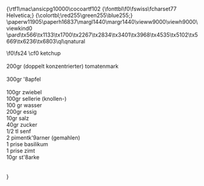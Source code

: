{\rtf1\mac\ansicpg10000\cocoartf102
{\fonttbl\f0\fswiss\fcharset77 Helvetica;}
{\colortbl;\red255\green255\blue255;}
\paperw11905\paperh16837\margl1440\margr1440\vieww9000\viewh9000\viewkind0
\pard\tx566\tx1133\tx1700\tx2267\tx2834\tx3401\tx3968\tx4535\tx5102\tx5669\tx6236\tx6803\ql\qnatural

\f0\fs24 \cf0 ketchup\
\
200gr (doppelt konzentrierter) tomatenmark\
\
300gr \'8apfel\
\
100gr zwiebel\
100gr sellerie (knollen-)\
100 gr wasser\
200gr essig\
10gr salz\
40gr zucker\
1/2 tl senf\
2 pimentk\'9arner (gemahlen)\
1 prise basilikum\
1 prise zimt\
10gr st\'8arke\
\
\
}